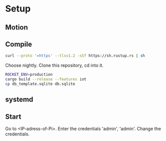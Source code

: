 # Setup

<!--- TODO validate -->

## Motion

<!--- TODO add motion -->

## Compile

```sh
curl --proto '=https' --tlsv1.2 -sSf https://sh.rustup.rs | sh
```

Choose nightly.
Clone this repository, cd into it.

<!--- TODO add fix for libsqlite.so -->

```sh
ROCKET_ENV=production
cargo build --release --features iot
cp db_template.sqlite db.sqlite
```

## systemd

<!--- TODO add system -->

## Start

Go to \<IP-adress-of-Pi\>.
Enter the credentials 'admin', 'admin'.
Change the credentials.
